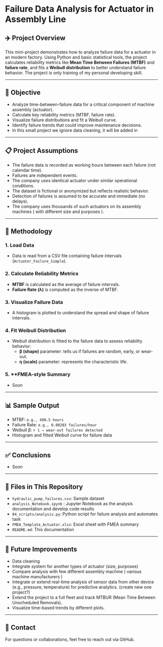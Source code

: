 # Failure Data Analysis for Actuator in Assembly Line

## ✈️ Project Overview

This mini-project demonstrates how to analyze failure data for a actuator in an modern factory. Using Python and basic statistical tools, the project calculates reliability metrics like **Mean Time Between Failures (MTBF)** and **failure rate**, and fits a **Weibull distribution** to better understand failure behavior. The project is only training of my personal developing skill.

---

## 🎯 Objective

- Analyze time-between-failure data for a critical component of machine assembly (actuator).
- Calculate key reliability metrics (MTBF, failure rate).
- Visualize failure distributions and fit a Weibull curve.
- Identify failure trends that could improve maintenance decisions.
- In this small project we ignore data cleaning, it will be added in 

---

## 📋 Project Assumptions

- The failure data is recorded as working hours between each failure (not calendar time).
- Failures are independent events.
- The company uses identical actuator under similar operational conditions.
- The dataset is fictional or anonymized but reflects realistic behavior.
- Detection of failures is assumed to be accurate and immediate (no delays).
- The company uses thousands of such actuators on its assembly machines ( with different size and purposes ).

---

## 🧪 Methodology

### 1. **Load Data**
- Data is read from a CSV file containing failure intervals (`Actuator_Failure_Simple`).

### 2. **Calculate Reliability Metrics**
- **MTBF** is calculated as the average of failure intervals.
- **Failure Rate (λ)** is computed as the inverse of MTBF.

### 3. **Visualize Failure Data**
- A histogram is plotted to understand the spread and shape of failure intervals.

### 4. **Fit Weibull Distribution**
- Weibull distribution is fitted to the failure data to assess reliability behavior:
  - **β (shape)** parameter: tells us if failures are random, early, or wear-out.
  - **η (scale)** parameter: represents the characteristic life.

### 5. **FMEA-style Summary
- Soon

---

## 📊 Sample Output

- MTBF: `e.g., 490.5 hours`
- Failure Rate: `e.g., 0.00203 failures/hour`
- Weibull β: `> 1 → wear-out failures detected`
- Histogram and fitted Weibull curve for failure data

---

## ✅ Conclusions

- Soon

---

## 📂 Files in This Repository

- `hydraulic_pump_failures.csv`: Sample dataset
- `analysis_Notebook.ipynb` : Jupyter Notebook as the analysis documentation and develop code results
- `04_scripts/analysis.py`: Python script for failure analysis and automates task
- `FMEA_Template_Actuator.xlsx`: Excel sheet with FMEA summary
- `README.md`: This documentation

---

## 📌 Future Improvements
- Data cleaning
- Integrate system for another types of actuator (size, purposes)
- Compare analysis with few different assembly machine ( various machine manufacturers )
- Integrate or extend real-time analysis of sensor data from other device (e.g., pressure, temperature) for predictive analytics. (create new one project?)
- Extend the project to a full fleet and track MTBUR (Mean Time Between Unscheduled Removals).
- Visualize time-based trends by different plots.


---

## 📧 Contact

For questions or collaborations, feel free to reach out via GitHub.

